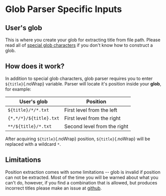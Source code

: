 # Glob Parser Specific Inputs

## User's glob

This is where you create your glob for extracting title from file path. Please read all of [special glob characters](#special-glob-characters) if you don't know how to construct a glob. 

## How does it work?

In addition to special glob characters, glob parser requires you to enter `${title}`{.noWrap} variable. Parser will locate it's position inside your  **glob**, for example:

|User's glob|Position|
|---|---|
|`${title}/*/*.txt`|First level from the left|
|`{*,*/*}/${title}.txt`|First level from the right|
|`**/${title}/*.txt`|Second level from the right|

After acquiring `${title}`{.noWrap} position, `${title}`{.noWrap} will be replaced with a wildcard `*`.

## Limitations

Position extraction comes with some limitations -- glob is invalid if position can not be extracted. Most of the time you will be warned about what you can't do, however, if you find a combination that is allowed, but produces incorrect titles please make an issue at [github](https://github.com/FrogTheFrog/steam-rom-manager/issues).
